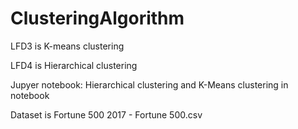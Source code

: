 # ClusteringAlgorithm

LFD3 is K-means clustering 

LFD4 is Hierarchical clustering

Jupyer notebook: Hierarchical clustering and K-Means clustering in notebook 

Dataset is Fortune 500 2017 - Fortune 500.csv
